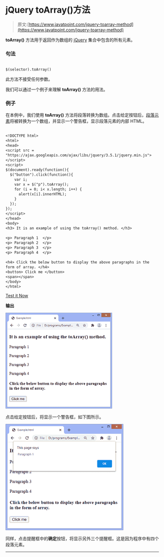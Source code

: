 # jQuery toArray()方法

> 原文:[https://www.javatpoint.com/jquery-toarray-method](https://www.javatpoint.com/jquery-toarray-method)

**toArray()** 方法用于返回作为数组的 [jQuery](https://www.javatpoint.com/jquery-tutorial) 集合中包含的所有元素。

### 句法

```

$(selector).toArray()

```

此方法不接受任何参数。

我们可以通过一个例子来理解 **toArray()** 方法的用法。

### 例子

在本例中，我们使用 **toArray()** 方法将段落转换为数组。点击给定按钮后，[段落元素](https://www.javatpoint.com/html-paragraph)将被转换为一个数组，并显示一个警告框，显示段落元素的内部 HTML。

```

<!DOCTYPE html>
<html>
<head>
<script src = "https://ajax.googleapis.com/ajax/libs/jquery/3.5.1/jquery.min.js"> </script>
<script>
$(document).ready(function(){
  $("button").click(function(){
    var i;
    var x = $("p").toArray();
    for (i = 0; i< x.length; i++) {
      alert(x[i].innerHTML);
    }
  });
});
</script>
</head>
<body>
<h3> It is an example of using the toArray() method. </h3>

<p> Paragraph 1  </p>
<p> Paragraph 2  </p>
<p> Paragraph 3  </p>
<p> Paragraph 4  </p>

<h4> Click the below button to display the above paragraphs in the form of array. </h4>
<button> Click me </button>
<span></span>
</body>
</html>

```

[Test it Now](https://www.javatpoint.com/oprweb/test.jsp?filename=jquery-toarray-method1)

**输出**

![jQuery toArray() method](img/1932c345a722dae44e02b4cf0ea8dce4.png)

点击给定按钮后，将显示一个警告框，如下图所示。

![jQuery toArray() method](img/d721f8d5be697e766fa17ce2b1d4d638.png)

同样，点击提醒框中的**确定**按钮，将显示另外三个提醒框。这是因为程序中有四个段落元素。

* * *